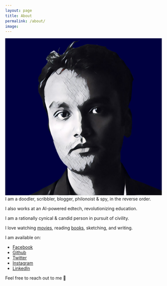 ```yaml
---
layout: page
title: About
permalink: /about/
image: 
---
```


![Hello](/assets/img/8.jpg)
I am a doodler, scribbler, blogger, philonoist & spy, in the reverse order.

I also works at an AI-powered edtech, revolutionizing education.

I am a rationally cynical & candid person in pursuit of civility.

I love watching [movies](https://pritams.blog/movies), reading [books](https://pritams.blog/books), sketching, and writing.

I am available on:

- [Facebook](https://www.facebook.com/prritam)
- [Github](https://github.com/iampritamg)
- [Twitter](https://twitter.com/prritam)
- [Instagram](https://www.instagram.com/murphyable)
- [LinkedIn](https://www.linkedin.com/in/pritamtheargumentativeyouth/)

Feel free to reach out to me 🙂
